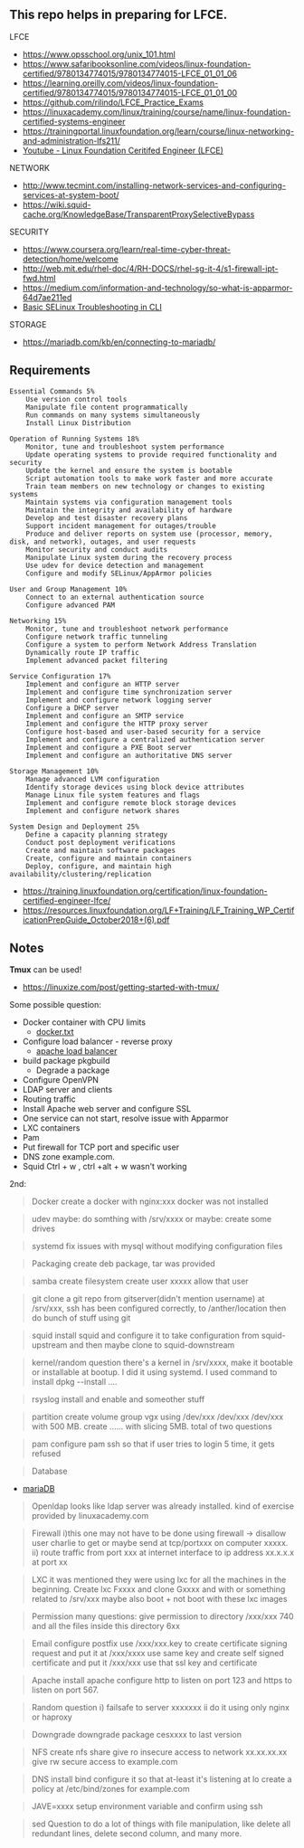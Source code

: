 ## This repo helps in preparing for LFCE.
LFCE
- https://www.opsschool.org/unix_101.html
- https://www.safaribooksonline.com/videos/linux-foundation-certified/9780134774015/9780134774015-LFCE_01_01_06
- https://learning.oreilly.com/videos/linux-foundation-certified/9780134774015/9780134774015-LFCE_01_01_00
- https://github.com/rilindo/LFCE_Practice_Exams
- https://linuxacademy.com/linux/training/course/name/linux-foundation-certified-systems-engineer
- https://trainingportal.linuxfoundation.org/learn/course/linux-networking-and-administration-lfs211/
- [Youtube - Linux Foundation Ceritifed Engineer (LFCE)](https://www.youtube.com/watch?v=D0Xob4DGbFQ)

NETWORK
- http://www.tecmint.com/installing-network-services-and-configuring-services-at-system-boot/
- https://wiki.squid-cache.org/KnowledgeBase/TransparentProxySelectiveBypass

SECURITY
- https://www.coursera.org/learn/real-time-cyber-threat-detection/home/welcome
- http://web.mit.edu/rhel-doc/4/RH-DOCS/rhel-sg-it-4/s1-firewall-ipt-fwd.html
- https://medium.com/information-and-technology/so-what-is-apparmor-64d7ae211ed
- [ Basic SELinux Troubleshooting in CLI ](https://access.redhat.com/articles/2191331)

STORAGE
- https://mariadb.com/kb/en/connecting-to-mariadb/


## Requirements

    Essential Commands 5%
        Use version control tools
        Manipulate file content programmatically
        Run commands on many systems simultaneously
        Install Linux Distribution

    Operation of Running Systems 18%
        Monitor, tune and troubleshoot system performance
        Update operating systems to provide required functionality and security
        Update the kernel and ensure the system is bootable
        Script automation tools to make work faster and more accurate
        Train team members on new technology or changes to existing systems
        Maintain systems via configuration management tools
        Maintain the integrity and availability of hardware
        Develop and test disaster recovery plans
        Support incident management for outages/trouble
        Produce and deliver reports on system use (processor, memory, disk, and network), outages, and user requests
        Monitor security and conduct audits
        Manipulate Linux system during the recovery process
        Use udev for device detection and management
        Configure and modify SELinux/AppArmor policies

    User and Group Management 10%
        Connect to an external authentication source
        Configure advanced PAM

    Networking 15%
        Monitor, tune and troubleshoot network performance
        Configure network traffic tunneling
        Configure a system to perform Network Address Translation
        Dynamically route IP traffic
        Implement advanced packet filtering

    Service Configuration 17%
        Implement and configure an HTTP server
        Implement and configure time synchronization server
        Implement and configure network logging server
        Configure a DHCP server
        Implement and configure an SMTP service
        Implement and configure the HTTP proxy server
        Configure host-based and user-based security for a service
        Implement and configure a centralized authentication server
        Implement and configure a PXE Boot server
        Implement and configure an authoritative DNS server

    Storage Management 10%
        Manage advanced LVM configuration
        Identify storage devices using block device attributes
        Manage Linux file system features and flags
        Implement and configure remote block storage devices
        Implement and configure network shares

    System Design and Deployment 25%
        Define a capacity planning strategy
        Conduct post deployment verifications
        Create and maintain software packages
        Create, configure and maintain containers
        Deploy, configure, and maintain high availability/clustering/replication

- https://training.linuxfoundation.org/certification/linux-foundation-certified-engineer-lfce/
- https://resources.linuxfoundation.org/LF+Training/LF_Training_WP_CertificationPrepGuide_October2018+(6).pdf


## Notes
**Tmux** can be used!
- https://linuxize.com/post/getting-started-with-tmux/

Some possible question:
- Docker container with CPU limits
    - [docker.txt](docker.txt)
- Configure load balancer - reverse proxy
    - [apache load balancer](https://httpd.apache.org/docs/2.4/mod/mod_proxy_balancer.html)
- build package pkgbuild
    - Degrade a package
- Configure OpenVPN
- LDAP server and clients
- Routing traffic
- Install Apache web server and configure SSL
- One service can not start, resolve issue with Apparmor
- LXC containers
- Pam
- Put firewall for TCP port and specific user
- DNS zone example.com.
- Squid
Ctrl + w , ctrl +alt + w wasn't working 

2nd: 

>Docker
create a docker with nginx:xxx 
docker was not installed

>udev
maybe: do somthing with /srv/xxxx
or maybe: create some drives

>systemd
fix issues with mysql without modifying configuration files

>Packaging
create deb package, tar was provided 

>samba
create filesystem 
create user xxxxx
allow that user

>git
clone a git repo from gitserver(didn't mention username) at /srv/xxx, ssh has been configured correctly, to /anther/location
then do bunch of stuff using git

>squid
install squid and configure it to take configuration from squid-upstream and then maybe clone to squid-downstream

>kernel/random question
there's a kernel in /srv/xxxx, make it bootable or installable at bootup. I did it using systemd. I used command to install dpkg --install ....

>rsyslog
install and enable and someother stuff

>partition
create volume group vgx using /dev/xxx /dev/xxx /dev/xxx with 500 MB. 
create ...... with slicing 5MB. 
total of two questions

>pam
configure pam ssh so that if user tries to login 5 time, it gets refused

>Database
- [mariaDB](mariadb.md)

>Openldap
looks like ldap server was already installed. kind of exercise provided by linuxacademy.com

>Firewall
i)this one may not have to be done using firewall -> disallow user charlie to get or maybe send at tcp/portxxx on computer xxxxx. 
ii) route traffic from port xxx at internet interface to ip address xx.x.x.x at port xx 

>LXC
it was mentioned they were using lxc for all the machines in the beginning. Create lxc Fxxxx and clone Gxxxx and with or something related to /srv/xxx
maybe also boot + not boot with these lxc images

>Permission
many questions: give permission to directory /xxx/xxx 740 and all the files inside this directory 6xx

>Email
configure postfix
use /xxx/xxx.key to create certificate signing request and put it at /xxx/xxxx
use same key and create self signed certificate and put it /xxx/xxx
use that ssl key and certificate

>Apache
install apache
configure http to listen on port 123 and https to listen on port 567.

>Random question
i) failsafe to server xxxxxxx
ii do it using only nginx or haproxy

>Downgrade 
downgrade package cesxxxx to last version

>NFS
create nfs share 
give ro insecure access to network xx.xx.xx.xx
give rw secure access to example.com

>DNS
install bind
configure it so that at-least it's listening at lo 
create a policy at /etc/bind/zones for example.com

>JAVE=xxxx
setup environment variable and confirm using ssh

>sed
Question to do a lot of things with file manipulation, like delete all redundant lines, delete second column, and many more. 
